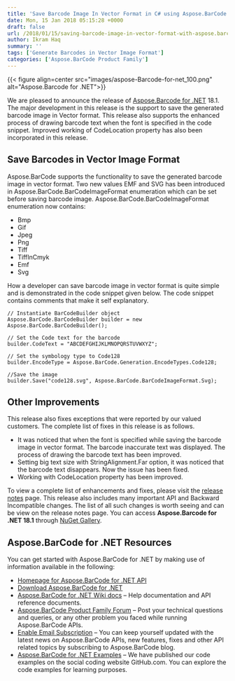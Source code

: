 ```yaml
---
title: 'Save Barcode Image In Vector Format in C# using Aspose.BarCode for .NET 18.1'
date: Mon, 15 Jan 2018 05:15:28 +0000
draft: false
url: /2018/01/15/saving-barcode-image-in-vector-format-with-aspose.barcode-for-.net-18.1/
author: Ikram Haq
summary: ''
tags: ['Generate Barcodes in Vector Image Format']
categories: ['Aspose.BarCode Product Family']
---
```




{{< figure align=center src="images/aspose-Barcode-for-net_100.png" alt="Aspose.Barcode for .NET">}}


We are pleased to announce the release of [Aspose.Barcode for .NET][1] 18.1. The major development in this release is the support to save the generated barcode image in Vector format. This release also supports the enhanced process of drawing barcode text when the font is specified in the code snippet. Improved working of CodeLocation property has also been incorporated in this release.

## Save Barcodes in Vector Image Format

Aspose.BarCode supports the functionality to save the generated barcode image in vector format. Two new values EMF and SVG has been introduced in Aspose.BarCode.BarCodeImageFormat enumeration which can be set before saving barcode image. Aspose.BarCode.BarCodeImageFormat enumeration now contains:

*   Bmp
*   Gif
*   Jpeg
*   Png
*   Tiff
*   TiffInCmyk
*   Emf
*   Svg

How a developer can save barcode image in vector format is quite simple and is demonstrated in the code snippet given below. The code snippet contains comments that make it self explanatory.

```
// Instantiate BarCodeBuilder object
Aspose.BarCode.BarCodeBuilder builder = new Aspose.BarCode.BarCodeBuilder();

// Set the Code text for the barcode
builder.CodeText = "ABCDEFGHIJKLMNOPQRSTUVWXYZ";

// Set the symbology type to Code128
builder.EncodeType = Aspose.BarCode.Generation.EncodeTypes.Code128;

//Save the image
builder.Save("code128.svg", Aspose.BarCode.BarCodeImageFormat.Svg);
```

## Other Improvements

This release also fixes exceptions that were reported by our valued customers. The complete list of fixes in this release is as follows.

*   It was noticed that when the font is specified while saving the barcode image in vector format. The barcode inaccurate text was displayed. The process of drawing the barcode text has been improved.
*   Setting big text size with StringAlignment.Far option, it was noticed that the barcode text disappears. Now the issue has been fixed.
*   Working with CodeLocation property has been improved.

To view a complete list of enhancements and fixes, please visit the [release notes][2] page. This release also includes many important API and Backward Incompatible changes. The list of all such changes is worth seeing and can be view on the release notes page. You can access **Aspose.Barcode for .NET 18.1** through [NuGet Gallery][3].

## Aspose.BarCode for .NET Resources

You can get started with Aspose.BarCode for .NET by making use of information available in the following:

*   [Homepage for Aspose.BarCode for .NET API][4]
*   [Download Aspose.BarCode for .NET][5]
*   [Aspose.BarCode for .NET Wiki docs][6] – Help documentation and API reference documents.
*   [Aspose.BarCode Product Family Forum][7] – Post your technical questions and queries, or any other problem you faced while running Aspose.BarCode APIs.
*   [Enable Email Subscription][8] – You can keep yourself updated with the latest news on Aspose.BarCode APIs, new features, fixes and other API related topics by subscribing to Aspose.BarCode blog.
*   [Aspose.BarCode for .NET Examples][9] – We have published our code examples on the social coding website GitHub.com. You can explore the code examples for learning purposes.




[1]: https://products.aspose.com/barcode/net
[2]: https://docs.aspose.com/display/barcodenet/Aspose.BarCode+for+.NET+18.1+Release+Notes
[3]: https://www.nuget.org/packages/Aspose.BarCode/
[4]: https://products.aspose.com/barcode/net
[5]: https://www.nuget.org/packages/Aspose.BarCode/
[6]: https://docs.aspose.com/display/barcodenet/Home
[7]: https://forum.aspose.com/c/barcode
[8]: https://blog.aspose.com/category/aspose-products/aspose-barcode-product-family/
[9]: https://github.com/aspose-barcode/Aspose.BarCode-for-.NET




